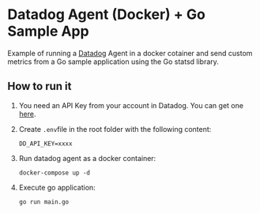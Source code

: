 # Datadog Agent (Docker) + Go Sample App

Example of running a [Datadog](https://www.datadoghq.com/ "Datadog") Agent in a docker cotainer and send custom metrics from a Go sample application using the Go statsd library.

## How to run it

1. You need an API Key from your account in Datadog. You can get one [here](https://app.datadoghq.com/account/settings#api "here").

2. Create `.env`file in the root folder with the following content:

	`DD_API_KEY=xxxx`

3. Run datadog agent as a docker container:

	`docker-compose up -d`

4. Execute go application:

	`go run main.go`
